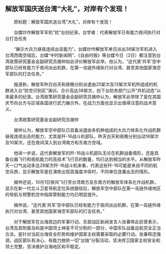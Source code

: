 ## 解放军国庆送台湾“大礼”，对岸有个发现！
　　原标题：解放军国庆送台湾“大礼”，对岸有个发现！

　　台媒炒作解放军军机“扰”台创纪录，台学者：代表解放军已有能力夜间执行对台打击任务

　　“展示大兵力昼夜连续出击能力”。台媒炒作解放军单日派出38架次军机进入台湾西南空域后，台媒“中时新闻网”、《自由时报》等台媒今日（2日）都注意到台湾政策研究基金会副研究员揭仲如此评价解放军此举。他认为，“这代表‘共军’空中部队已经有能力于夜间派出机群，在第一岛链外缘执行对台湾、甚至其他国家海空军部队的打击任务。”

　　报道称，解放军昨日白天和夜晚分别派遣由25架次及13架次军机所组成的机群进入台“防空识别区”演训，合计高达38架次，创下台防务部门公开“共机动态”以来最多的纪录。台湾政策研究基金会副研究员揭仲认为，解放军此举除了是在其国庆节向台方与区域各国进行武力展示外，在战力方面也显示出值得注意的战术意义。

　　台湾政策研究基金会副研究员揭仲

　　揭仲认为，解放军空中部队已具备派遣由多机种组成的大兵力体系化作战机群昼夜连续出击的能力，尤其是歼-16战斗机部队，昨天白天和夜晚分别出动18架次及10架次，还在夜间深入到台湾南方和东南方空域。

　　他进一步说，这代表解放军的歼-16战斗机部队无论在机群战备情形，还是具备仪器飞行和夜航能力的高技术飞行员的数量，均已达到相当的水平。从解放军昨天一口气出动多达28架次歼-16战斗机来看，代表这些歼-16可能是来自不同的航空兵旅，显示解放军是在演练出现高强度冲突时，不同单位连番出击的情形。

　　揭仲还说，10月1日夜间飞行至台湾南方及东南方的解放军体系化作战机群，显示在新一代北斗卫星导航定位系统服役后，解放军空中部队在第一岛链外缘地区的导航与预警机空中指挥管制能力均已明显提升。

　　揭仲说，“这代表‘共军’空中部队已经有能力于夜间派出机群，在第一岛链外缘执行对台湾、甚至其他国家海空军部队的打击任务。”

　　对于解放军在台海周边的军事行动，东部战区新闻发言人张春晖此前曾表示，台湾及其附属岛屿是中国领土神圣不可分割的一部分，中国军队战备巡航完全正当合法，是针对当前台海安全形势和维护国家主权需要采取的必要行动。张春晖还强调，战区部队有决心、有能力挫败一切“台独”分裂活动，坚决捍卫国家主权安全和领土完整，坚决维护台海地区和平稳定。



　　 

